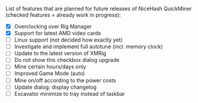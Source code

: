 List of features that are planned for future releases of NiceHash QuickMiner (checked features = already work in progress):
* [x] Overclocking over Rig Manager
* [x] Support for latest AMD video cards
* [ ] Linux support (not decided how exactly yet)
* [ ] Investigate and implement full autotune (incl. memory clock)
* [ ] Update to the latest version of XMRig
* [ ] Do not show this checkbox dialog upgrade
* [ ] Mine certain hours/days only
* [ ] Improved Game Mode (auto)
* [ ] Mine on/off according to the power costs
* [ ] Update dialog: display changelog
* [ ] Excavator minimize to tray instead of taskbar